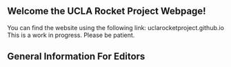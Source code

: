 ## Welcome the UCLA Rocket Project Webpage! 

You can find the website using the following link: uclarocketproject.github.io
This is a work in progress. Please be patient. 

## General Information For Editors



